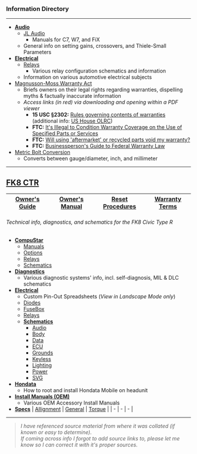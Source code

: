 ### Information Directory ###
---
* **[Audio](Audio)**
  * [JL Audio](Audio/JL%20Audio)
    * Manuals for C7, W7, and FiX
  * General info on setting gains, crossovers, and Thiele-Small Parameters
* **[Electrical](Electrical)**
  * [Relays](Electrical/Relays)
    * Various relay configuration schematics and information
  * Information on various automotive electrical subjects
* [Magnusson-Moss Warranty Act](Magnusson-Moss%20Warranty%20Act.pdf)
  - Briefs owners on their legal rights regarding warranties, dispelling myths & factually inaccurate information
  - _Access links (in red) via downloading and opening within a PDF viewer_
    - **15 USC §2302:** [Rules governing contents of warranties](https://www.law.cornell.edu/uscode/text/15/2302) (additional info: [US House OLRC](https://uscode.house.gov/view.xhtml?req=granuleid:USC-prelim-title15-section2302&num=0&edition=prelim))
    - **FTC:** [It's Illegal to Condition Warranty Coverage on the Use of Specified Parts or Services](https://www.ftc.gov/news-events/press-releases/2018/04/ftc-staff-warns-companies-it-illegal-condition-warranty-coverage)
    - **FTC:** [Will using 'aftermarket' or recycled parts void my warranty?](https://www.consumer.ftc.gov/articles/0138-auto-warranties-routine-maintenance#will)
    - **FTC:** [Businessperson's Guide to Federal Warranty Law](https://www.ftc.gov/tips-advice/business-center/guidance/businesspersons-guide-federal-warranty-law)
* [Metric Bolt Conversion](Metric%20Bolt%20Conversion.pdf)
  * Converts between gauge/diameter, inch, and millimeter
---
## [FK8 CTR](FK8%20CTR) ##
|  [Owner's Guide](FK8%20CTR/Owner's%20Guide.pdf)  |  [Owner's Manual](FK8%20CTR/Owner's%20Manual.pdf)  |  [Reset Procedures](FK8%20CTR/Reset%20Procedures.pdf)  |  [Warranty Terms](FK8%20CTR/Honda%20Warranty%20Basebook%20(KA%20Final%20AWL-02971-2017).pdf)  |
|:---:|:---:|:---:|:---:|
###### Technical info, diagnostics, and schematics for the FK8 Civic Type R ######
* **[CompuStar](FK8%20CTR/Compustar)**
  * [Manuals](FK8%20CTR/Compustar/Manuals)
  * [Options](FK8%20CTR/Compustar/Options)
  * [Relays](FK8%20CTR/Compustar/Relays)
  * [Schematics](FK8%20CTR/Compustar/Schematics)
* **[Diagnostics](FK8%20CTR/Diagnostics)**
  * Various diagnostic systems' info, incl. self-diagnosis, MIL & DLC schematics
* **[Electrical](FK8%20CTR/Electrical)**
  * Custom Pin-Out Spreadsheets (_View in Landscape Mode only_)
  * [Diodes](FK8%20CTR/Electrical/Diodes)
  * [FuseBox](FK8%20CTR/Electrical/FuseBox)
  * [Relays](FK8%20CTR/Electrical/Relays)
  * **[Schematics](FK8%20CTR/Electrical/Schematics)**
    * [Audio](FK8%20CTR/Electrical/Schematics/Audio)
    * [Body](FK8%20CTR/Electrical/Schematics/Body)
    * [Data](FK8%20CTR/Electrical/Schematics/Data)
    * [ECU](FK8%20CTR/Electrical/Schematics/ECU)
    * [Grounds](FK8%20CTR/Electrical/Schematics/Grounds)
    * [Keyless](FK8%20CTR/Electrical/Schematics/Keyless)
    * [Lighting](FK8%20CTR/Electrical/Schematics/Lighting)
    * [Power](FK8%20CTR/Electrical/Schematics/Power)
    * [SVG](FK8%20CTR/Electrical/Schematics/SVG)
* **[Hondata](FK8%20CTR/Hondata)**
  * How to root and install Hondata Mobile on headunit
* **[Install Manuals (OEM)](FK8%20CTR/Install%20Manuals%20(OEM))**
  * Various OEM Accessory Install Manuals
* **[Specs](FK8%20CTR/Specs)**
  |  [Allignment](FK8%20CTR/Specs/Wheel%20Alignment%20Specs.pdf)  |  [General](FK8%20CTR/Specs/General%20Specs.pdf)  |  [Torque](FK8%20CTR/Specs/Torque%20Specs.pdf)  |
  | - | - | - |
---
> _I have referenced source material from where it was collated (if known or easy to determine). <br>If coming across info I forgot to add source links to, please let me know so I can correct it with it's proper sources._
